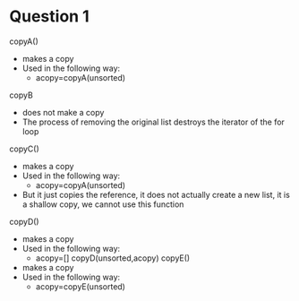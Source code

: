 # Question 1
copyA()
- makes a copy
- Used in the following way:
  - acopy=copyA(unsorted)

copyB
- does not make a copy
- The process of removing the original list destroys the iterator of the for loop

copyC()
- makes a copy
- Used in the following way:
  - acopy=copyA(unsorted)
- But it just copies the reference, it does not actually create a new list, it is a shallow copy, we cannot use this function

copyD()
- makes a copy
- Used in the following way:
  - acopy=[]
    copyD(unsorted,acopy)
copyE()
- makes a copy
- Used in the following way:
  - acopy=copyE(unsorted)
